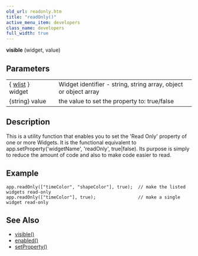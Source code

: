 ```yaml
---
old_url: readonly.htm
title: "readOnly()"
active_menu_item: developers
class_name: developers
full_width: true
---
```



**visible** (widget, value)

## Parameters

<table>
<tr>
<td width="166">
  { <a href="/developers/documentation/scripting-apis/client-api/objects-titbits/widget-list-parameters">wlist</a> } widget

</td>
<td width="1">
</td>
<td width="740">
Widget identifier - string, string array, object or object array

</td>
</tr>
<tr>
<td width="166">
{string} value

</td>
<td width="1">
</td>
<td width="740">
the value to set the property to: true/false

</td>
</tr>
</table>

## Description

This is a utility function that enables you to set the 'Read Only' property of one or more Widgets. It is the functional equivalent to app.setProperty('widgetName', 'readOnly', true|false). Its purpose is simply to reduce the amount of code and also to make code easier to read.

## Example

    app.readOnly(["timeColor", "shapeColor"], true);  // make the listed widgets read-only
    app.readOnly(["timeColor"], true);                // make a single widget read-only
        
   

## See Also

 - [visible()](/developers/documentation/scripting-apis/client-api/widget-data-state-manipulation/visible)
 - [enabled()](/developers/documentation/scripting-apis/client-api/widget-data-state-manipulation/enabled)
 - [setProperty()](/developers/documentation/scripting-apis/client-api/widget-functions/setproperty)

